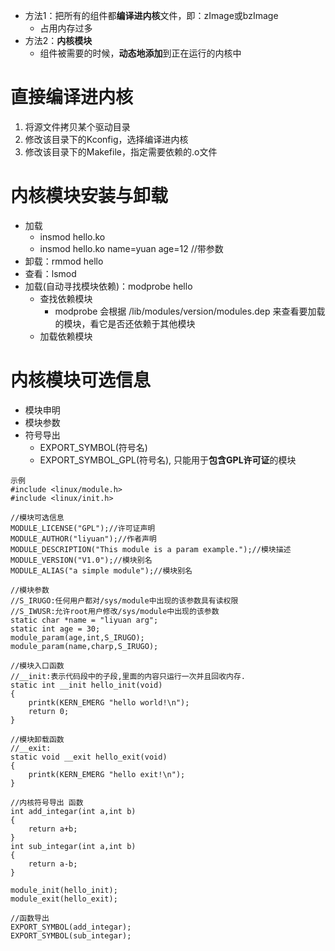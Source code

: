 - 方法1：把所有的组件都**编译进内核**文件，即：zImage或bzImage
	- 占用内存过多
- 方法2：**内核模块**
	- 组件被需要的时候，**动态地添加**到正在运行的内核中

# 直接编译进内核
1. 将源文件拷贝某个驱动目录
2. 修改该目录下的Kconfig，选择编译进内核
3. 修改该目录下的Makefile，指定需要依赖的.o文件

# 内核模块安装与卸载
- 加载
	- insmod hello.ko
	- insmod hello.ko name=yuan age=12  //带参数
- 卸载：rmmod hello
- 查看：lsmod
- 加载(自动寻找模块依赖)：modprobe hello
	- 查找依赖模块
		- modprobe 会根据 /lib/modules/version/modules.dep 来查看要加载的模块，看它是否还依赖于其他模块
	- 加载依赖模块

# 内核模块可选信息
- 模块申明
- 模块参数
- 符号导出
	- EXPORT_SYMBOL(符号名)
	- EXPORT_SYMBOL_GPL(符号名), 只能用于**包含GPL许可证**的模块

```
示例
#include <linux/module.h>
#include <linux/init.h>

//模块可选信息
MODULE_LICENSE("GPL");//许可证声明
MODULE_AUTHOR("liyuan");//作者声明
MODULE_DESCRIPTION("This module is a param example.");//模块描述
MODULE_VERSION("V1.0");//模块别名
MODULE_ALIAS("a simple module");//模块别名

//模块参数
//S_IRUGO:任何用户都对/sys/module中出现的该参数具有读权限
//S_IWUSR:允许root用户修改/sys/module中出现的该参数
static char *name = "liyuan arg";
static int age = 30;
module_param(age,int,S_IRUGO);
module_param(name,charp,S_IRUGO);
 
//模块入口函数
//__init:表示代码段中的子段,里面的内容只运行一次并且回收内存.
static int __init hello_init(void)
{
    printk(KERN_EMERG "hello world!\n");
    return 0;
}

//模块卸载函数
//__exit:
static void __exit hello_exit(void)
{
    printk(KERN_EMERG "hello exit!\n");
}

//内核符号导出 函数
int add_integar(int a,int b)
{
    return a+b; 
}
int sub_integar(int a,int b)
{
    return a-b; 
}

module_init(hello_init);
module_exit(hello_exit);

//函数导出
EXPORT_SYMBOL(add_integar);
EXPORT_SYMBOL(sub_integar);
```
